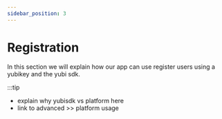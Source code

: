 ```yaml
---
sidebar_position: 3
---
```


# Registration

In this section we will explain how our app can use register users using a yubikey and the yubi sdk.

:::tip
* explain why yubisdk vs platform here
* link to advanced >> platform usage
